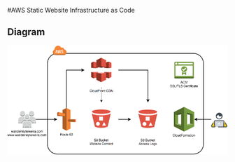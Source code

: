 #AWS Static Website Infrastructure as Code

## Diagram
![alt CloudFormation](cloudformation-diagram.png)

